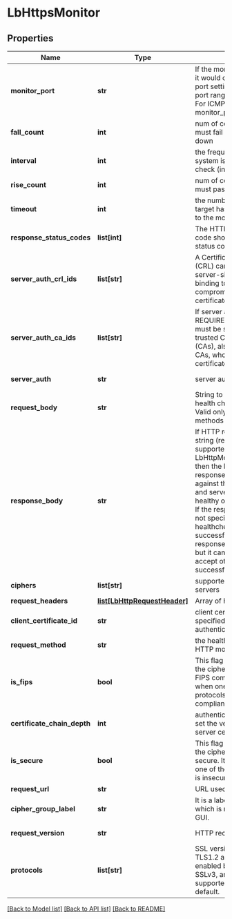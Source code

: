 # LbHttpsMonitor

## Properties
Name | Type | Description | Notes
------------ | ------------- | ------------- | -------------
**monitor_port** | **str** | If the monitor port is specified, it would override pool member port setting for healthcheck. A port range is not supported. For ICMP monitor, monitor_port is not required.  | [optional] 
**fall_count** | **int** | num of consecutive checks must fail before marking it down | [optional] [default to 3]
**interval** | **int** | the frequency at which the system issues the monitor check (in second) | [optional] [default to 5]
**rise_count** | **int** | num of consecutive checks must pass before marking it up | [optional] [default to 3]
**timeout** | **int** | the number of seconds the target has in which to respond to the monitor request  | [optional] [default to 15]
**response_status_codes** | **list[int]** | The HTTP response status code should be a valid HTTP status code.  | [optional] 
**server_auth_crl_ids** | **list[str]** | A Certificate Revocation List (CRL) can be specified in the server-side SSL profile binding to disallow compromised server certificates.  | [optional] 
**server_auth_ca_ids** | **list[str]** | If server auth type is REQUIRED, server certificate must be signed by one of the trusted Certificate Authorities (CAs), also referred to as root CAs, whose self signed certificates are specified.  | [optional] 
**server_auth** | **str** | server authentication mode | [optional] [default to 'IGNORE']
**request_body** | **str** | String to send as part of HTTP health check request body. Valid only for certain HTTP methods like POST.  | [optional] 
**response_body** | **str** | If HTTP response body match string (regular expressions not supported) is specified (using LbHttpMonitor.response_body) then the healthcheck HTTP response body is matched against the specified string and server is considered healthy only if there is a match. If the response body string is not specified, HTTP healthcheck is considered successful if the HTTP response status code is 2xx, but it can be configured to accept other status codes as successful.  | [optional] 
**ciphers** | **list[str]** | supported SSL cipher list to servers | [optional] 
**request_headers** | [**list[LbHttpRequestHeader]**](LbHttpRequestHeader.md) | Array of HTTP request headers | [optional] 
**client_certificate_id** | **str** | client certificate can be specified to support client authentication.  | [optional] 
**request_method** | **str** | the health check method for HTTP monitor type | [optional] [default to 'GET']
**is_fips** | **bool** | This flag is set to true when all the ciphers and protocols are FIPS compliant. It is set to false when one of the ciphers or protocols are not FIPS compliant..  | [optional] 
**certificate_chain_depth** | **int** | authentication depth is used to set the verification depth in the server certificates chain.  | [optional] [default to 3]
**is_secure** | **bool** | This flag is set to true when all the ciphers and protocols are secure. It is set to false when one of the ciphers or protocols is insecure.  | [optional] 
**request_url** | **str** | URL used for HTTP monitor | [optional] 
**cipher_group_label** | **str** | It is a label of cipher group which is mostly consumed by GUI.  | [optional] 
**request_version** | **str** | HTTP request version | [optional] [default to 'HTTP_VERSION_1_1']
**protocols** | **list[str]** | SSL versions TLS1.1 and TLS1.2 are supported and enabled by default. SSLv2, SSLv3, and TLS1.0 are supported, but disabled by default.  | [optional] 

[[Back to Model list]](../README.md#documentation-for-models) [[Back to API list]](../README.md#documentation-for-api-endpoints) [[Back to README]](../README.md)

